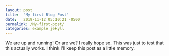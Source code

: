 ```yaml
---
layout: post
title:  "My first Blog Post"
date:   2019-11-12 05:10:21 -0500
permalink: /My-first-post/
categories: example jekyll
---
```


We are up and running! Or are we? I really hope so. This was just to test that this actually works. I think I'll keep
this post as a little memory.